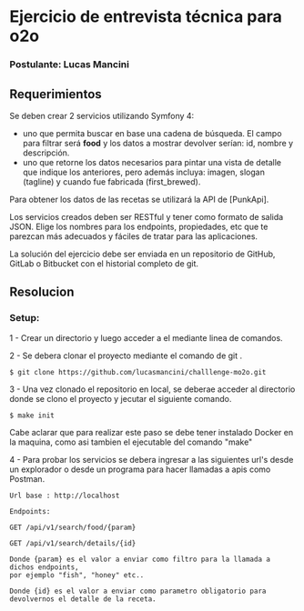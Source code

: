 # Ejercicio de entrevista técnica para o2o

### Postulante: Lucas Mancini

## Requerimientos

Se deben crear 2 servicios utilizando Symfony 4:
* uno que permita buscar en base una cadena de búsqueda. El campo para filtrar será **food** y los datos a mostrar devolver serían: id, nombre y descripción.
* uno que retorne los datos necesarios para pintar una vista de detalle que indique los anteriores, pero además incluya: imagen, slogan (tagline) y cuando fue fabricada (first_brewed).

Para obtener los datos de las recetas se utilizará la API de [PunkApi].

Los servicios creados deben ser RESTful y tener como formato de salida JSON.
Elige los nombres para los endpoints, propiedades, etc que te parezcan más adecuados y fáciles de tratar para las aplicaciones.

La solución del ejercicio debe ser enviada en un repositorio de GitHub, GitLab o Bitbucket con el historial completo de git.

## Resolucion

### Setup:

1 - Crear un directorio y luego acceder a el mediante linea de comandos.

2 - Se debera clonar el proyecto mediante el comando de git .

    $ git clone https://github.com/lucasmancini/challlenge-mo2o.git

3 - Una vez clonado el repositorio en local, se deberae acceder al directorio donde se clono el proyecto 
y jecutar el siguiente comando.

    $ make init

Cabe aclarar que para realizar este paso se debe tener instalado Docker en la maquina,
como asi tambien el ejecutable del comando "make"

4 - Para probar los servicios se debera ingresar a las siguientes url's desde un explorador o desde un programa para
hacer llamadas a apis como Postman.

    Url base : http://localhost

    Endpoints:
        
    GET /api/v1/search/food/{param}
    
    GET /api/v1/search/details/{id}

    Donde {param} es el valor a enviar como filtro para la llamada a dichos endpoints, 
    por ejemplo "fish", "honey" etc.. 

    Donde {id} es el valor a enviar como parametro obligatorio para devolvernos el detalle de la receta. 

